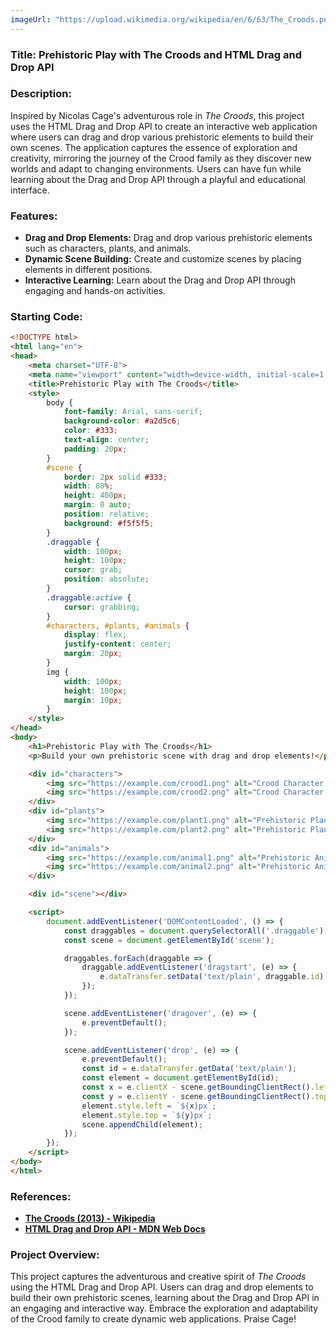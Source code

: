 ```yaml
---
imageUrl: "https://upload.wikimedia.org/wikipedia/en/6/63/The_Croods.png"
---
```

### **Title: Prehistoric Play with The Croods and HTML Drag and Drop API**

### **Description:**
Inspired by Nicolas Cage's adventurous role in *The Croods*, this project uses the HTML Drag and Drop API to create an interactive web application where users can drag and drop various prehistoric elements to build their own scenes. The application captures the essence of exploration and creativity, mirroring the journey of the Crood family as they discover new worlds and adapt to changing environments. Users can have fun while learning about the Drag and Drop API through a playful and educational interface.

### **Features:**
- **Drag and Drop Elements:** Drag and drop various prehistoric elements such as characters, plants, and animals.
- **Dynamic Scene Building:** Create and customize scenes by placing elements in different positions.
- **Interactive Learning:** Learn about the Drag and Drop API through engaging and hands-on activities.

### **Starting Code:**

```html
<!DOCTYPE html>
<html lang="en">
<head>
    <meta charset="UTF-8">
    <meta name="viewport" content="width=device-width, initial-scale=1.0">
    <title>Prehistoric Play with The Croods</title>
    <style>
        body {
            font-family: Arial, sans-serif;
            background-color: #a2d5c6;
            color: #333;
            text-align: center;
            padding: 20px;
        }
        #scene {
            border: 2px solid #333;
            width: 80%;
            height: 400px;
            margin: 0 auto;
            position: relative;
            background: #f5f5f5;
        }
        .draggable {
            width: 100px;
            height: 100px;
            cursor: grab;
            position: absolute;
        }
        .draggable:active {
            cursor: grabbing;
        }
        #characters, #plants, #animals {
            display: flex;
            justify-content: center;
            margin: 20px;
        }
        img {
            width: 100px;
            height: 100px;
            margin: 10px;
        }
    </style>
</head>
<body>
    <h1>Prehistoric Play with The Croods</h1>
    <p>Build your own prehistoric scene with drag and drop elements!</p>

    <div id="characters">
        <img src="https://example.com/crood1.png" alt="Crood Character 1" draggable="true" class="draggable" id="crood1">
        <img src="https://example.com/crood2.png" alt="Crood Character 2" draggable="true" class="draggable" id="crood2">
    </div>
    <div id="plants">
        <img src="https://example.com/plant1.png" alt="Prehistoric Plant 1" draggable="true" class="draggable" id="plant1">
        <img src="https://example.com/plant2.png" alt="Prehistoric Plant 2" draggable="true" class="draggable" id="plant2">
    </div>
    <div id="animals">
        <img src="https://example.com/animal1.png" alt="Prehistoric Animal 1" draggable="true" class="draggable" id="animal1">
        <img src="https://example.com/animal2.png" alt="Prehistoric Animal 2" draggable="true" class="draggable" id="animal2">
    </div>

    <div id="scene"></div>

    <script>
        document.addEventListener('DOMContentLoaded', () => {
            const draggables = document.querySelectorAll('.draggable');
            const scene = document.getElementById('scene');

            draggables.forEach(draggable => {
                draggable.addEventListener('dragstart', (e) => {
                    e.dataTransfer.setData('text/plain', draggable.id);
                });
            });

            scene.addEventListener('dragover', (e) => {
                e.preventDefault();
            });

            scene.addEventListener('drop', (e) => {
                e.preventDefault();
                const id = e.dataTransfer.getData('text/plain');
                const element = document.getElementById(id);
                const x = e.clientX - scene.getBoundingClientRect().left - element.clientWidth / 2;
                const y = e.clientY - scene.getBoundingClientRect().top - element.clientHeight / 2;
                element.style.left = `${x}px`;
                element.style.top = `${y}px`;
                scene.appendChild(element);
            });
        });
    </script>
</body>
</html>
```

### **References:**
- **[The Croods (2013) - Wikipedia](https://en.wikipedia.org/wiki/The_Croods)**
- **[HTML Drag and Drop API - MDN Web Docs](https://developer.mozilla.org/en-US/docs/Web/API/HTML_Drag_and_Drop_API)**

### **Project Overview:**
This project captures the adventurous and creative spirit of *The Croods* using the HTML Drag and Drop API. Users can drag and drop elements to build their own prehistoric scenes, learning about the Drag and Drop API in an engaging and interactive way. Embrace the exploration and adaptability of the Crood family to create dynamic web applications. Praise Cage!
